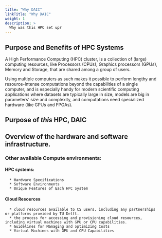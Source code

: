 ```yaml
---
title: "Why DAIC"
linkTitle: "Why DAIC"
weight: 1
description: >
  Why was this HPC set up?
---
```




## Purpose and Benefits of HPC Systems

A High Performance Computing (HPC) cluster, is a collection of (large) computing resources, like Processors (CPUs), Graphics processors (GPUs), Memory and Storage, that are shared among a group of users.

Using multiple computers as such makes it possible to perform lengthy and resource-intense computations beyond the capabilities of a single computer, and is especially handy for modern scientific computing applications where datasets are typically large in size, models are big in parameters' size and complexity, and computations need specialized hardware (like GPUs and FPGAs). 



## Purpose of _this_ HPC, DAIC

## Overview of the hardware and software infrastructure.
### Other available Compute environments:
#### HPC systems:
      * Hardware Specifications
      * Software Environments
      * Unique Features of Each HPC System
#### Cloud Resources
      * cloud resources available to CS users, including any partnerships or platforms provided by TU Delft.
      * the process for accessing and provisioning cloud resources, including virtual machines with GPU or CPU capabilities.
      * Guidelines for Managing and optimizing Costs
      * Virtual Machines with GPU and CPU Capabilities



